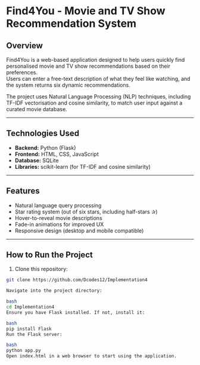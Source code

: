 # Find4You - Movie and TV Show Recommendation System

## Overview
Find4You is a web-based application designed to help users quickly find personalised movie and TV show recommendations based on their preferences.  
Users can enter a free-text description of what they feel like watching, and the system returns six dynamic recommendations.

The project uses Natural Language Processing (NLP) techniques, including TF-IDF vectorisation and cosine similarity, to match user input against a curated movie database.

---

## Technologies Used
- **Backend:** Python (Flask)
- **Frontend:** HTML, CSS, JavaScript
- **Database:** SQLite
- **Libraries:** scikit-learn (for TF-IDF and cosine similarity)

---

## Features
- Natural language query processing
- Star rating system (out of six stars, including half-stars ✰)
- Hover-to-reveal movie descriptions
- Fade-in animations for improved UX
- Responsive design (desktop and mobile compatible)

---

## How to Run the Project

1. Clone this repository:

```bash
git clone https://github.com/Dcodes12/Implementation4

Navigate into the project directory:

bash
cd Implementation4
Ensure you have Flask installed. If not, install it:

bash 
pip install Flask
Run the Flask server:

bash
python app.py
Open index.html in a web browser to start using the application.
